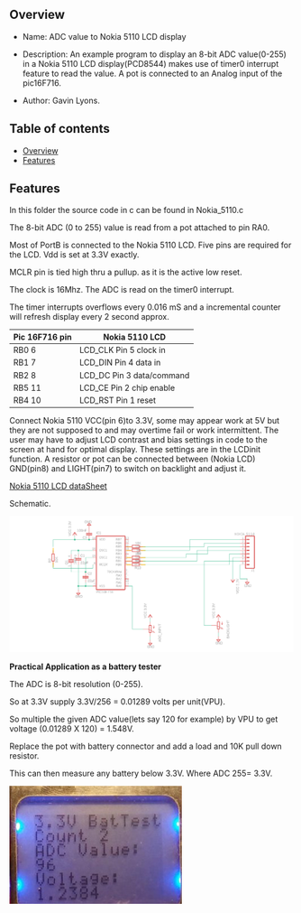 
Overview
--------------------------------------------
* Name: ADC value to Nokia 5110 LCD display
* Description: An example program to display an 8-bit ADC value(0-255) in a
Nokia 5110 LCD display(PCD8544) makes use of timer0 interrupt feature to read the value. A pot is connected to an
Analog input of the pic16F716.

* Author: Gavin Lyons.

Table of contents
---------------------------

  * [Overview](#overview)
  * [Features](#features)


Features
----------------------

In this folder the source code in c can be found in Nokia_5110.c

The 8-bit ADC (0 to 255) value is read from a pot attached to pin RA0.

Most of PortB is connected to the Nokia 5110 LCD.
Five pins are required for the LCD. Vdd is set at 3.3V exactly. 

MCLR pin is tied high thru a pullup. as it is the active low reset.

The clock is 16Mhz. The ADC is read on the timer0 interrupt.

The timer interrupts overflows every 0.016 mS
and a incremental counter will refresh display every 2 second approx.


| Pic 16F716 pin  | Nokia 5110 LCD|
| ------ | ------ |
| RB0 6| LCD_CLK Pin 5 clock in |
| RB1 7| LCD_DIN Pin 4 data in |
| RB2 8| LCD_DC Pin 3 data/command|
| RB5 11| LCD_CE Pin 2 chip enable |
| RB4 10| LCD_RST Pin 1 reset|


Connect Nokia 5110 VCC(pin 6)to 3.3V, some may appear work at 5V
but they are not supposed to and may
overtime fail or work intermittent.
The user may have to adjust LCD contrast and bias settings in code
to the screen at hand for optimal display.
These settings are in the LCDinit function.
A resistor or pot can be connected between (Nokia LCD) GND(pin8) and LIGHT(pin7) to switch on backlight
and adjust it.

[Nokia 5110 LCD dataSheet ](https://www.sparkfun.com/datasheets/LCD/Monochrome/Nokia5110.pdf)

Schematic.

![SCH](https://github.com/gavinlyonsrepo/pic_16F716_projects/blob/master/images/5110.png)


**Practical Application as a battery tester**

The ADC is 8-bit resolution (0-255). 

So at 3.3V supply 3.3V/256 = 0.01289 volts per unit(VPU). 

So multiple the given ADC value(lets say 120 for example) by VPU to get voltage (0.01289 X 120) = 1.548V.

Replace the pot with battery connector and add a load and 10K pull down resistor.

This can then measure any battery below 3.3V. Where ADC 255= 3.3V.

![PIC](https://github.com/gavinlyonsrepo/pic_16F716_projects/blob/master/images/nokiapic.jpg)

